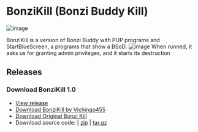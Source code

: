 # BonziKill (Bonzi Buddy Kill)
![image](https://user-images.githubusercontent.com/59311016/125799613-9e6f1b7e-a7bd-45bc-94d0-a7d71a6567ee.png)

BonziKill is a version of Bonzi Buddy with PUP programs and StartBlueScreen, a programs that show a BSoD.
![image](https://user-images.githubusercontent.com/59311016/125799374-75fb2655-de3e-400b-8bca-fa90d284f55d.png)
When runned, it asks us for granting admin privileges, and it starts its destruction
## Releases
### Download BonziKill 1.0
- [View release](https://github.com/Vichingo455/BonziKill/releases/tag/1.0)
- [Download BonziKill by Vichingo455](https://github.com/Vichingo455/BonziKill/releases/download/1.0/BonziKillSetup.exe)
- [Download Original Bonzi Kill](https://github.com/Vichingo455/BonziKill/releases/download/1.0/OriginalBonziKill.exe)
- Download source code: | [zip](https://github.com/Vichingo455/BonziKill/archive/refs/tags/1.0.zip) | [tar.gz](https://github.com/Vichingo455/BonziKill/archive/refs/tags/1.0.tar.gz)
